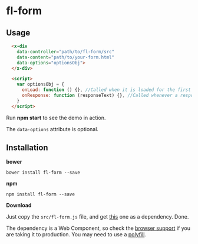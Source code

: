 # fl-form

## Usage

``` html
  <x-div
    data-controller="path/to/fl-form/src"
    data-content="path/to/your-form.html"
    data-options="optionsObj">
  </x-div>

  <script>
    var optionsObj = {
      onLoad: function () {}, //Called when it is loaded for the first time
      onResponse: function (responseText) {}, //Called whenever a response from a submit event arrives.
    }
  </script>
```

Run **npm start** to see the demo in action.

The `data-options` attribute is optional.

## Installation

**bower**

```
bower install fl-form --save
```

**npm**
```
npm install fl-form --save
```
**Download**

Just copy the `src/fl-form.js` file, and get [this](https://raw.githubusercontent.com/fourlabsldn/x-div/master/js/x-div.js) one as a dependency. Done.


The dependency is a Web Component, so check the [browser support](http://caniuse.com/#search=Custom%20Elements)
if you are taking it to production. You may need to use a [polyfill](http://webcomponents.org/polyfills/).
